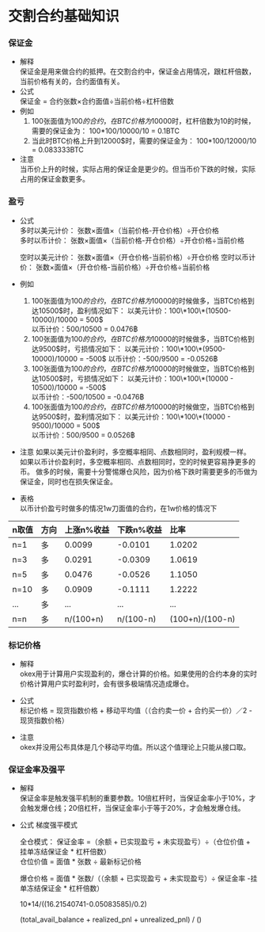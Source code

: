 # 交割合约基础知识


### 保证金
- 解释  
    保证金是用来做合约的抵押。在交割合约中，保证金占用情况，跟杠杆倍数，当前价格有关的，合约面值有关。
- 公式  
    保证金 = 合约张数×合约面值÷当前价格÷杠杆倍数
- 例如  
    1. 100张面值为100$的合约，在BTC价格为10000$时，杠杆倍数为10的时候，需要的保证金为：
        100*100/10000/10 = 0.1BTC
    2. 当此时BTC价格上升到12000$时，需要的保证金为：
        100*100/12000/10 = 0.083333BTC
- 注意  
    当币价上升的时候，实际占用的保证金是更少的。但当币价下跌的时候，实际占用的保证金数更多。

### 盈亏
- 公式  
    多时以美元计价： 张数×面值×（当前价格-开仓价格）÷开仓价格  
    多时以币计价： 张数×面值×（当前价格-开仓价格）÷开仓价格÷当前价格  
    
    空时以美元计价： 张数×面值×（开仓价格-当前价格）÷开仓价格
    空时以币计价： 张数×面值×（开仓价格-当前价格）÷开仓价格÷当前价格
- 例如  
    1. 100张面值为100$的合约，在BTC价格为10000$的时候做多，当BTC价格到达10500$时，盈利情况如下：  
    以美元计价：100\*100\*(10500-10000)/10000 = 500$  
    以币计价：500/10500 = 0.0476฿
    2. 100张面值为100$的合约，在BTC价格为10000$的时候做多，当BTC价格到达9500$时，亏损情况如下：
    以美元计价：100\*100\*(9500-10000)/10000 = -500$
    以币计价：-500/9500 = -0.0526฿
    3. 100张面值为100$的合约，在BTC价格为10000$的时候做空，当BTC价格到达10500$时，亏损情况如下：  
    以美元计价：100\*100\*(10000 - 10500)/10000 = -500$  
    以币计价：-500/10500 = -0.0476฿
    2. 100张面值为100$的合约，在BTC价格为10000$的时候做空，当BTC价格到达9500$时，盈利情况如下：
    以美元计价：100\*100\*(10000 - 9500)/10000 = 500$  
    以币计价：500/9500 = 0.0526฿
    
- 注意
    如果以美元计价盈利时，多空概率相同、点数相同时，盈利规模一样。
    如果以币计价盈利时，多空概率相同、点数相同时，空的时候更容易挣更多的币。
    做多的时候，需要十分警惕爆仓风险，因为价格下跌时需要更多的币做为保证金，同时也在损失保证金。
    
- 表格  
    以币计价盈亏时做多的情况1w刀面值的合约，在1w价格的情况下
    
|n取值|方向|上涨n%收益|下跌n%收益|比率|
|:---|:---|:---|:---|:---|
|n=1|多|0.0099|-0.0101|1.0202|
|n=3|多|0.0291|-0.0309|1.0619|
|n=5|多|0.0476|-0.0526|1.1050|
|n=10|多|0.0909|-0.1111|1.2222|
|...|多|...|...|...|
|n=n|多|n/(100+n)|n/(100-n)|(100+n)/(100-n)|


### 标记价格

- 解释  
    okex用于计算用户实现盈利的，爆仓计算的价格。如果使用的合约本身的实时价格计算用户实时盈利时，会有很多极端情况造成爆仓。

- 公式  
    标记价格 = 现货指数价格 + 移动平均值（（合约卖一价 + 合约买一价）／2 - 现货指数价格）
    
- 注意  
    okex并没用公布具体是几个移动平均值。所以这个值理论上只能从接口取。
    
    
### 保证金率及强平

- 解释  
    保证金率是触发强平机制的重要参数。10倍杠杆时，当保证金率小于10%，才会触发爆仓线；20倍杠杆，当保证金率小于等于20%，才会触发爆仓线。
    
- 公式
    梯度强平模式
    
    全仓模式： 保证金率 =（余额 + 已实现盈亏 + 未实现盈亏）÷（仓位价值 + 挂单冻结保证金 * 杠杆倍数）  
    仓位价值 = 面值 * 张数 ÷ 最新标记价格  
    
    爆仓价格 = 面值 * 张数/（（余额 + 已实现盈亏 + 未实现盈亏）÷ 保证金率 -挂单冻结保证金 * 杠杆倍数）
    
    10*14/((16.21540741-0.05083585)/0.2)
    
    (total_avail_balance + realized_pnl + unrealized_pnl) / ()
    
    
